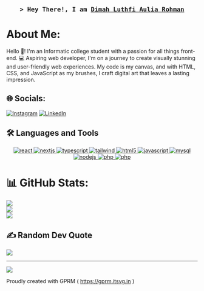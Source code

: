 <h3 align="center">
        <samp>&gt; Hey There!, I am 
                <b><a target="_blank" href="https://github.com/dimdimah">Dimah Luthfi Aulia Rohman</a></b>
        </samp>
</h3>

# About Me:
Hello 👋! I'm an Informatic college student with a passion for all things front-end. 💻 Aspiring web developer, I'm on a journey to create visually stunning and user-friendly web experiences. My code is my canvas, and with HTML, CSS, and JavaScript as my brushes, I craft digital art that leaves a lasting impression.


## 🌐 Socials:
[![Instagram](https://img.shields.io/badge/Instagram-%23E4405F.svg?logo=Instagram&logoColor=white)](https://instagram.com/dim.dimmm_) [![LinkedIn](https://img.shields.io/badge/LinkedIn-%230077B5.svg?logo=linkedin&logoColor=white)](https://linkedin.com/in/dimah-luthfi-aulia-rohman) 

## 🛠️ Languages and Tools
<div align="center"> 
  <a href="https://reactjs.org/" target="_blank" rel="noreferrer"> 
    <img src="https://img.shields.io/badge/react-%2320232a.svg?style=for-the-badge&logo=react&logoColor=white&color=black" alt="react"/> 
  </a> 
  <a href="https://nextjs.org/" target="_blank" rel="noreferrer"> 
    <img src="https://img.shields.io/badge/Next-black?style=for-the-badge&logo=next.js&logoColor=white&color=black" alt="nextjs"/> 
  </a> 
  <a href="https://www.typescriptlang.org/" target="_blank" rel="noreferrer"> 
    <img src="https://img.shields.io/badge/typescript-%23007ACC.svg?style=for-the-badge&logo=typescript&logoColor=white&color=black" alt="typescript"/> 
  </a> 
  <a href="https://tailwindcss.com/" target="_blank" rel="noreferrer"> 
    <img src="https://img.shields.io/badge/tailwindcss-%2338B2AC.svg?style=for-the-badge&logo=tailwind-css&logoColor=white&color=black" alt="tailwind"/> 
  </a> 
  <a href="https://www.w3.org/html/" target="_blank" rel="noreferrer"> 
    <img src="https://img.shields.io/badge/html5-%23E34F26.svg?style=for-the-badge&logo=html5&logoColor=white&color=black" alt="html5"/> 
  </a> 
  <a href="https://developer.mozilla.org/en-US/docs/Web/JavaScript" target="_blank" rel="noreferrer"> 
    <img src="https://img.shields.io/badge/javascript-%23323330.svg?style=for-the-badge&logo=javascript&logoColor=white&color=black" alt="javascript"/> 
  </a> 
  <a href="https://www.mysql.com/" target="_blank" rel="noreferrer"> 
    <img src="https://img.shields.io/badge/mysql-%2300f.svg?style=for-the-badge&logo=mysql&logoColor=white&color=black" alt="mysql"/> 
  </a> 
  <a href="https://nodejs.org" target="_blank" rel="noreferrer"> 
    <img src="https://img.shields.io/badge/node.js-6DA55F?style=for-the-badge&logo=node.js&logoColor=white&color=black" alt="nodejs"/> 
  </a> 
  <a href="https://www.php.net" target="_blank" rel="noreferrer"> 
    <img src="https://img.shields.io/badge/php-%23777BB4.svg?style=for-the-badge&logo=php&logoColor=white&color=black" alt="php"/> 
  </a> 
  <a href="https://www.php.net" target="_blank" rel="noreferrer"> 
    <img src="https://img.shields.io/badge/Notion-%23000000.svg?style=for-the-badge&logo=notion&logoColor=white" alt="php"/> 
  </a> 
</div>

# 📊 GitHub Stats:
![](https://github-readme-stats.vercel.app/api?username=dimdimah&theme=tokyonight&hide_border=true&include_all_commits=false&count_private=false)<br/>
![](https://github-readme-streak-stats.herokuapp.com/?user=dimdimah&theme=tokyonight&hide_border=true)<br/>
![](https://github-readme-stats.vercel.app/api/top-langs/?username=dimdimah&theme=tokyonight&hide_border=true&include_all_commits=false&count_private=false&layout=compact)

## ✍️ Random Dev Quote
![](https://quotes-github-readme.vercel.app/api?type=horizontal&theme=tokyonight)

---
[![](https://visitcount.itsvg.in/api?id=dimdimah&icon=3&color=0)](https://visitcount.itsvg.in)

Proudly created with GPRM ( https://gprm.itsvg.in )
